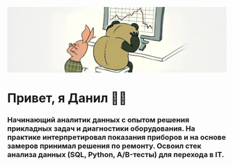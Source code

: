 <p align="center">
  <img src="https://github.com/notvarprod/notvarprod/blob/main/1.PNG" />
</p>

# Привет, я Данил 👋🏻

### Начинающий аналитик данных с опытом решения прикладных задач и диагностики оборудования. На практике интерпретировал показания приборов и на основе замеров принимал решения по ремонту. Освоил стек анализа данных (SQL, Python, A/B-тесты) для перехода в IT.
